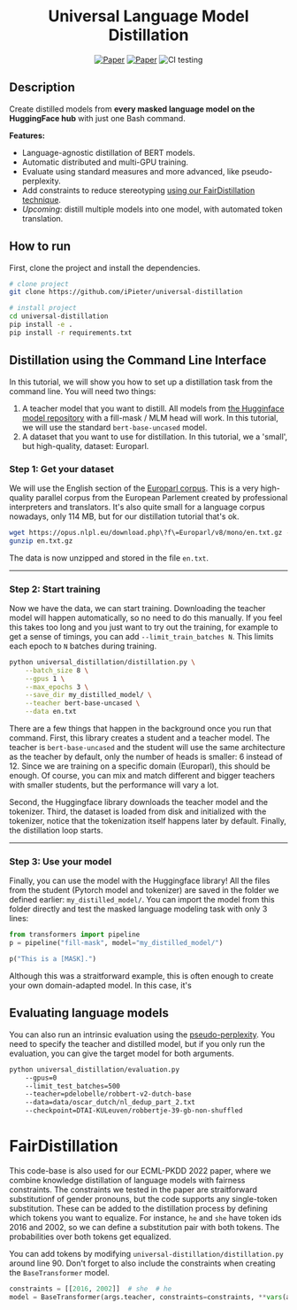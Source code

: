 <div align="center">    
 
# Universal Language Model Distillation


[![Paper](https://img.shields.io/badge/paper-CLIN%202021-B31B1B.svg)](https://lirias.kuleuven.be/retrieve/625470)
[![Paper](https://img.shields.io/badge/paper-ECMLPKDD%202022-B31B1B.svg)](https://arxiv.org/abs/2207.04546)
![CI testing](https://github.com/ipieter/universal-distillation/workflows/CI%20testing/badge.svg?branch=master&event=push)
<!--
[![Conference](http://img.shields.io/badge/NeurIPS-2019-4b44ce.svg)](https://papers.nips.cc/book/advances-in-neural-information-processing-systems-31-2018)
[![Conference](http://img.shields.io/badge/ICLR-2019-4b44ce.svg)](https://papers.nips.cc/book/advances-in-neural-information-processing-systems-31-2018)
[![Conference](http://img.shields.io/badge/AnyConference-year-4b44ce.svg)](https://papers.nips.cc/book/advances-in-neural-information-processing-systems-31-2018)  
[![Paper](http://img.shields.io/badge/arxiv-math.co:1480.1111-B31B1B.svg)](https://www.nature.com/articles/nature14539)
-->



</div>
 
## Description   
Create distilled models from **every masked language model on the HuggingFace hub** with just one Bash command.

**Features:**
- Language-agnostic distillation of BERT models.
- Automatic distributed and multi-GPU training.
- Evaluate using standard measures and more advanced, like pseudo-perplexity.
- Add constraints to reduce stereotyping [using our FairDistillation technique](https://arxiv.org/abs/2207.04546).
- *Upcoming*: distill multiple models into one model, with automated token translation.

## How to run   
First, clone the project and install the dependencies.

```bash
# clone project   
git clone https://github.com/iPieter/universal-distillation

# install project   
cd universal-distillation
pip install -e .   
pip install -r requirements.txt
 ```   
 
## Distillation using the Command Line Interface

In this tutorial, we will show you how to set up a distillation task from the command line. You will need two things:

1. A teacher model that you want to distill. All models from [the Hugginface model repository](https://huggingface.co/models?pipeline_tag=fill-mask) with a fill-mask / MLM head will work. In this tutorial, we will use the standard `bert-base-uncased` model.
2. A dataset that you want to use for distillation. In this tutorial, we a 'small', but high-quality, dataset: Europarl.

### Step 1: Get your dataset
We will use the English section of the [Europarl corpus](https://opus.nlpl.eu/Europarl.php). 
This is a very high-quality parallel corpus from the European Parlement created by professional interpreters and translators.
It's also quite small for a language corpus nowadays, only 114 MB, but for our distillation tutorial that's ok.

```bash
wget https://opus.nlpl.eu/download.php\?f\=Europarl/v8/mono/en.txt.gz -O en.txt.gz
gunzip en.txt.gz
```

The data is now unzipped and stored in the file `en.txt`.

---

### Step 2: Start training
Now we have the data, we can start training. Downloading the teacher model will happen automatically, so no need to do this manually. If you feel this takes too long and you just want to try out the training, for example to get a sense of timings, you can add `--limit_train_batches N`. This limits each epoch to `N` batches during training.

```bash
python universal_distillation/distillation.py \
    --batch_size 8 \
    --gpus 1 \
    --max_epochs 3 \
    --save_dir my_distilled_model/ \
    --teacher bert-base-uncased \
    --data en.txt
```

There are a few things that happen in the background once you run that command. First, this library creates a student and a teacher model. The teacher is `bert-base-uncased` and the student will use the same architecture as the teacher by default, only the number of heads is smaller: 6 instead of 12. Since we are training on a specific domain (Europarl), this should be enough. Of course, you can mix and match different and bigger teachers with smaller students, but the performance will vary a lot.  

Second, the Huggingface library downloads the teacher model and the tokenizer. Third, the dataset is loaded from disk and initialized with the tokenizer, notice that the tokenization itself happens later by default. Finally, the distillation loop starts. 

---

### Step 3: Use your model
Finally, you can use the model with the Huggingface library! All the files from the student (Pytorch model and tokenizer) are saved in the folder we defined earlier: `my_distilled_model/`. You can import the model from this folder directly and test the masked language modeling task with only 3 lines: 

```python
from transformers import pipeline
p = pipeline("fill-mask", model="my_distilled_model/")

p("This is a [MASK].")
```

Although this was a straitforward example, this is often enough to create your own domain-adapted model. In this case, it's 

## Evaluating language models
You can also run an intrinsic evaluation using the [pseudo-perplexity](https://arxiv.org/abs/1910.14659). You need to specify the teacher and distilled model, but if you only run the evaluation, you can give the target model for both arguments.

```bash
python universal_distillation/evaluation.py 
    --gpus=0 
    --limit_test_batches=500 
    --teacher=pdelobelle/robbert-v2-dutch-base
    --data=data/oscar_dutch/nl_dedup_part_2.txt 
    --checkpoint=DTAI-KULeuven/robbertje-39-gb-non-shuffled
```

# FairDistillation
This code-base is also used for our ECML-PKDD 2022 paper, where we combine knowledge distillation of language models with fairness constraints. The constraints we tested in the paper are straitforward substitutionf of gender pronouns, but the code supports any single-token substitution. These can be added to the distillation process by defining which tokens you want to equalize. For instance, `he` and `she` have token ids 2016 and 2002, so we can define a substitution pair with both tokens. The probabilities over both tokens get equalized.

You can add tokens by modifying `universal-distillation/distillation.py` around line 90. Don't forget to also include the constraints when creating the `BaseTransformer` model.

```python
constraints = [[2016, 2002]]  # she  # he
model = BaseTransformer(args.teacher, constraints=constraints, **vars(args))
```
